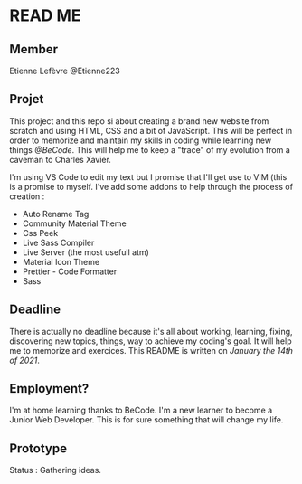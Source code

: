 # READ ME

## Member

Etienne Lefèvre @Etienne223

## Projet

This project and this repo si about creating a brand new website from scratch and using HTML, CSS and a bit of JavaScript. This will be perfect in order to memorize and maintain my skills in coding while learning new things _@BeCode_. This will help me to keep a "trace" of my evolution from a caveman to Charles Xavier.

I'm using VS Code to edit my text but I promise that I'll get use to VIM (this is a promise to myself. I've add some addons to help through the process of creation :

- Auto Rename Tag
- Community Material Theme
- Css Peek
- Live Sass Compiler
- Live Server (the most usefull atm)
- Material Icon Theme
- Prettier - Code Formatter
- Sass

## Deadline

There is actually no deadline because it's all about working, learning, fixing, discovering new topics, things, way to achieve my coding's goal. It will help me to memorize and exercices. This README is written on _January the 14th of 2021_.

## Employment?

I'm at home learning thanks to BeCode. I'm a new learner to become a Junior Web Developer. This is for sure something that will change my life.

## Prototype

Status : Gathering ideas.

